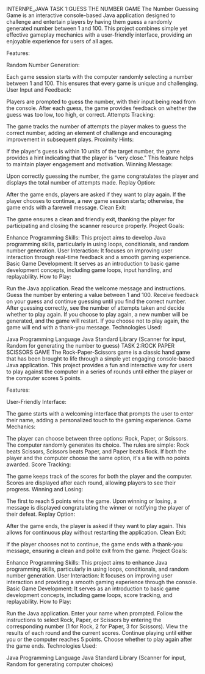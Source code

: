  INTERNPE_JAVA
 TASK 1:GUESS THE NUMBER GAME
 The Number Guessing Game is an interactive console-based Java application designed to challenge and entertain players by having them guess a randomly generated number between 1 and 100. This project combines simple yet effective gameplay mechanics with a user-friendly interface, providing an enjoyable experience for users of all ages.

Features:

Random Number Generation:

Each game session starts with the computer randomly selecting a number between 1 and 100. This ensures that every game is unique and challenging.
User Input and Feedback:

Players are prompted to guess the number, with their input being read from the console.
After each guess, the game provides feedback on whether the guess was too low, too high, or correct.
Attempts Tracking:

The game tracks the number of attempts the player makes to guess the correct number, adding an element of challenge and encouraging improvement in subsequent plays.
Proximity Hints:

If the player's guess is within 10 units of the target number, the game provides a hint indicating that the player is "very close." This feature helps to maintain player engagement and motivation.
Winning Message:

Upon correctly guessing the number, the game congratulates the player and displays the total number of attempts made.
Replay Option:

After the game ends, players are asked if they want to play again. If the player chooses to continue, a new game session starts; otherwise, the game ends with a farewell message.
Clean Exit:

The game ensures a clean and friendly exit, thanking the player for participating and closing the scanner resource properly.
Project Goals:

Enhance Programming Skills: This project aims to develop Java programming skills, particularly in using loops, conditionals, and random number generation.
User Interaction: It focuses on improving user interaction through real-time feedback and a smooth gaming experience.
Basic Game Development: It serves as an introduction to basic game development concepts, including game loops, input handling, and replayability.
How to Play:

Run the Java application.
Read the welcome message and instructions.
Guess the number by entering a value between 1 and 100.
Receive feedback on your guess and continue guessing until you find the correct number.
After guessing correctly, see the number of attempts taken and decide whether to play again.
If you choose to play again, a new number will be generated, and the game will restart.
If you choose not to play again, the game will end with a thank-you message.
Technologies Used:

Java Programming Language
Java Standard Library (Scanner for input, Random for generating the number to guess)
 TASK 2:ROCK PAPER SCISSORS GAME
 The Rock-Paper-Scissors game is a classic hand game that has been brought to life through a simple yet engaging console-based Java application. This project provides a fun and interactive way for users to play against the computer in a series of rounds until either the player or the computer scores 5 points.

Features:

User-Friendly Interface:

The game starts with a welcoming interface that prompts the user to enter their name, adding a personalized touch to the gaming experience.
Game Mechanics:

The player can choose between three options: Rock, Paper, or Scissors. The computer randomly generates its choice.
The rules are simple: Rock beats Scissors, Scissors beats Paper, and Paper beats Rock. If both the player and the computer choose the same option, it's a tie with no points awarded.
Score Tracking:

The game keeps track of the scores for both the player and the computer. Scores are displayed after each round, allowing players to see their progress.
Winning and Losing:

The first to reach 5 points wins the game. Upon winning or losing, a message is displayed congratulating the winner or notifying the player of their defeat.
Replay Option:

After the game ends, the player is asked if they want to play again. This allows for continuous play without restarting the application.
Clean Exit:

If the player chooses not to continue, the game ends with a thank-you message, ensuring a clean and polite exit from the game.
Project Goals:

Enhance Programming Skills: This project aims to enhance Java programming skills, particularly in using loops, conditionals, and random number generation.
User Interaction: It focuses on improving user interaction and providing a smooth gaming experience through the console.
Basic Game Development: It serves as an introduction to basic game development concepts, including game loops, score tracking, and replayability.
How to Play:

Run the Java application.
Enter your name when prompted.
Follow the instructions to select Rock, Paper, or Scissors by entering the corresponding number (1 for Rock, 2 for Paper, 3 for Scissors).
View the results of each round and the current scores.
Continue playing until either you or the computer reaches 5 points.
Choose whether to play again after the game ends.
Technologies Used:

Java Programming Language
Java Standard Library (Scanner for input, Random for generating computer choices)
